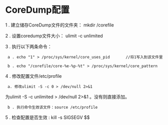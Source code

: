 # CoreDump配置

1 . 建立储存CoreDump文件的文件夹： mkdir /corefile

2 . 设置coredump文件大小： ulimit -c unlimited

3 . 执行以下两条命令：

     a . echo "1" > /proc/sys/kernel/core_uses_pid       //将1写入到该文件里

     b . echo "/corefile/core-%e-%p-%t" > /proc/sys/kernel/core_pattern  

4 . 修改配置文件/etc/profile

     a. 修改ulimit -S -c 0 > /dev/null 2>&1

为ulimit -S -c unlimited > /dev/null 2>&1 。没有则直接添加。 

     b . 执行命令生效该文件：source /etc/profile

5 . 检查配置是否生效 : kill -s SIGSEGV $$